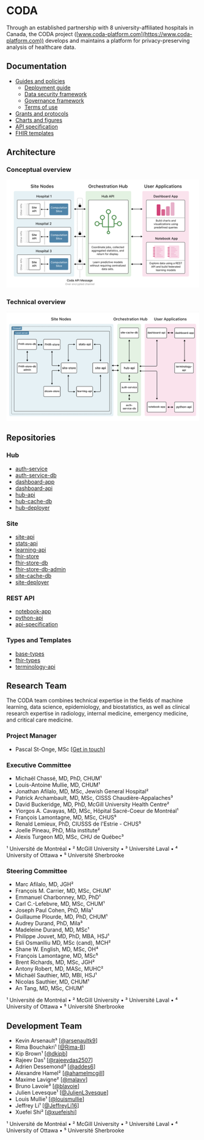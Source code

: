# CODA

Through an established partnership with 8 university-affiliated hospitals in Canada, the CODA project ([www.coda-platform.com](https://www.coda-platform.com)) develops and maintains a platform for privacy-preserving analysis of healthcare data. 

## Documentation

- [Guides and policies](https://github.com/coda-platform/guides-and-policies)
  - [Deployment guide](https://github.com/coda-platform/guides-and-policies/tree/main/guides/deployment)
  - [Data security framework](https://github.com/coda-platform/guides-and-policies/tree/main/policies/data-security)
  - [Governance framework](https://github.com/coda-platform/guides-and-policies/tree/main/policies/governance)
  - [Terms of use](https://github.com/coda-platform/guides-and-policies/tree/main/policies/terms-of-use)
- [Grants and protocols](https://github.com/coda-platform/grants-and-protocols)
- [Charts and figures](https://github.com/coda-platform/charts-and-figures)
- [API specification](https://github.com/coda-platform/api-specification)
- [FHIR templates](https://github.com/coda-platform/fhir-types)

## Architecture

### Conceptual overview

<img src="https://raw.githubusercontent.com/coda-platform/charts-and-figures/main/images/data-aggregation.png" alt="Conceptual overview" width="600"/>

### Technical overview

<img src="https://raw.githubusercontent.com/coda-platform/charts-and-figures/main/images/repo-overview.png" alt="High-level overview" width="600"/>

## Repositories

### Hub

- [auth-service](https://github.com/coda-platform/auth-service)
- [auth-service-db](https://github.com/coda-platform/auth-service-db)
- [dashboard-app](https://github.com/coda-platform/dashboard-app)
- [dashboard-api](https://github.com/coda-platform/dashboard-api)
- [hub-api](https://github.com/coda-platform/hub-api)
- [hub-cache-db](https://github.com/coda-platform/hub-cache-db)
- [hub-deployer](https://github.com/coda-platform/hub-deployer)

### Site

- [site-api](https://github.com/coda-platform/site-api)
- [stats-api](https://github.com/coda-platform/stats-api)
- [learning-api](https://github.com/coda-platform/learning-api)
- [fhir-store](https://github.com/coda-platform/fhir-store)
- [fhir-store-db](https://github.com/coda-platform/fhir-store-db)
- [fhir-store-db-admin](https://github.com/coda-platform/fhir-store-db-admin)
- [site-cache-db](https://github.com/coda-platform/site-cache-db)
- [site-deployer](https://github.com/coda-platform/site-deployer)

### REST API

- [notebook-app](https://github.com/coda-platform/notebook-app)
- [python-api](https://github.com/coda-platform/python-api)
- [api-specification](https://github.com/coda-platform/api-specification)

### Types and Templates

- [base-types](https://github.com/coda-platform/base-types)
- [fhir-types](https://github.com/coda-platform/fhir-types)
- [terminology-api](https://github.com/coda-platform/terminology-api)

## Research Team

The CODA team combines technical expertise in the fields of machine learning, data science, epidemiology, and biostatistics, as well as clinical research expertise in radiology, internal medicine, emergency medicine, and critical care medicine.

### Project Manager

- Pascal St-Onge, MSc [[Get in touch](mailto:pascal.st-onge.chum@ssss.gouv.qc.ca)]

### Executive Committee

- Michaël Chassé, MD, PhD, CHUM¹
- Louis-Antoine Mullie, MD, CHUM¹
- Jonathan Afilalo, MD, MSc, Jewish General Hospital²
- Patrick Archambault, MD, MSc, CISSS Chaudière-Appalaches³
- David Buckeridge, MD, PhD, McGill University Health Centre²
- Yiorgos A. Cavayas, MD, MSc, Hôpital Sacré-Coeur de Montréal¹
- François Lamontagne, MD, MSc, CHUS⁵
- Renald Lemieux, PhD, CIUSSS de l'Estrie - CHUS⁵
- Joelle Pineau, PhD, Mila institute²
- Alexis Turgeon MD, MSc, CHU de Québec³

¹ Université de Montréal • ² McGill University • ³ Université Laval • ⁴ University of Ottawa • ⁵ Université Sherbrooke

### Steering Committee

- Marc Afilalo, MD, JGH²
- François M. Carrier, MD, MSc, CHUM¹
- Emmanuel Charbonney, MD, PhD¹
- Carl C.-Lefebvre, MD, MSc, CHUM¹
- Joseph Paul Cohen, PhD, Mila¹
- Guillaume Plourde, MD, PhD, CHUM¹
- Audrey Durand, PhD, Mila³
- Madeleine Durand, MD, MSc¹
- Philippe Jouvet, MD, PhD, MBA, HSJ¹
- Esli Osmanlliu MD, MSc (cand), MCH²
- Shane W. English, MD, MSc, OH⁴ 
- François Lamontagne, MD, MSc⁵
- Brent Richards, MD, MSc, JGH²
- Antony Robert, MD, MASc, MUHC²
- Michaël Sauthier, MD, MBI, HSJ¹
- Nicolas Sauthier, MD, CHUM¹
- An Tang, MD, MSc, CHUM¹

¹ Université de Montréal • ² McGill University • ³ Université Laval • ⁴ University of Ottawa • ⁵ Université Sherbrooke

## Development Team

- Kevin Arsenault³ [[@arsenaultk9](https://github.com/arsenaultk9)]
- Rima Bouchakri¹ [[@Rima-B](https://github.com/Rima-B)]
- Kip Brown¹ [[@dkipb](https://github.com/dkipb)]
- Rajeev Das¹ [[@rajeevdas2507](https://github.com/rajeevdas2507)]
- Adrien Dessemond³ [[@addes6](https://github.com/addes6)]
- Alexandre Hamel² [[@ahamelmcgill](https://github.com/ahamelmcgill)]
- Maxime Lavigne² [[@malavv](https://github.com/malavv)]
- Bruno Lavoie³ [[@blavoie](https://github.com/blavoie)]
- Julien Levesque¹ [[@JulienL3vesque](https://github.com/JulienL3vesque)]
- Louis Mullie¹ [[@louismullie](https://github.com/louismullie)]
- Jeffrey Li¹ [[@JeffreyLi16](https://github.com/JeffreyLi16)]
- Xuefei Shi² [[@xuefeishi](https://github.com/xuefeishi)]

¹ Université de Montréal • ² McGill University • ³ Université Laval • ⁴ University of Ottawa • ⁵ Université Sherbrooke
